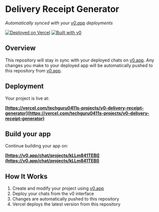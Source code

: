 # Delivery Receipt Generator

*Automatically synced with your [v0.app](https://v0.app) deployments*

[![Deployed on Vercel](https://img.shields.io/badge/Deployed%20on-Vercel-black?style=for-the-badge&logo=vercel)](https://vercel.com/techguru0411s-projects/v0-delivery-receipt-generator)
[![Built with v0](https://img.shields.io/badge/Built%20with-v0.app-black?style=for-the-badge)](https://v0.app/chat/projects/kLLm841TEBI)

## Overview

This repository will stay in sync with your deployed chats on [v0.app](https://v0.app).
Any changes you make to your deployed app will be automatically pushed to this repository from [v0.app](https://v0.app).

## Deployment

Your project is live at:

**[https://vercel.com/techguru0411s-projects/v0-delivery-receipt-generator](https://vercel.com/techguru0411s-projects/v0-delivery-receipt-generator)**

## Build your app

Continue building your app on:

**[https://v0.app/chat/projects/kLLm841TEBI](https://v0.app/chat/projects/kLLm841TEBI)**

## How It Works

1. Create and modify your project using [v0.app](https://v0.app)
2. Deploy your chats from the v0 interface
3. Changes are automatically pushed to this repository
4. Vercel deploys the latest version from this repository
